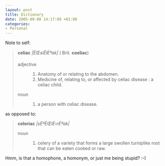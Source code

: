 ```yaml
---
layout: post
title: Dictionary
date: 2005-09-08 14:17:09 +01:00
categories:
- Personal
---
```

Note to self:

<blockquote>
<strong>celiac</strong> <em>|ËŒsiËlÉªak|</em> ( Brit. <strong>coeliac</strong>)
<dl>
<dt>adjective</dt>
<dd><ol>
	<li>Anatomy of or relating to the abdomen.</li>
        <li>Medicine of, relating to, or affected by celiac disease : a celiac child.</li>
</ol></dd>
<dt>noun</dt>
<dd><ol><li>a person with celiac disease.</li></ol></dd>
</dl>
</blockquote>

as opposed to:

<blockquote>
<strong>celeriac</strong> <em>|sÉªËŒlÉ›rÉªak|</em>
<dl><dt>noun</dt>
<dd><ol><li>celery of a variety that forms a large swollen turniplike root that can be eaten cooked or raw.</li></ol></dd></dl>
</blockquote>

Hmm, is that a homophone, a homonym, or just me being stupid? :-)
